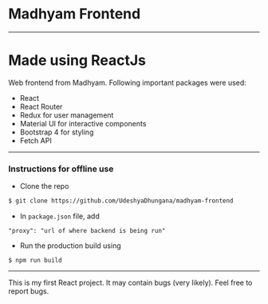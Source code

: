 # Madhyam Frontend
---

# Made using ReactJs
Web frontend from Madhyam. Following important packages were used:

  - React
  - React Router
  - Redux for user management
  - Material UI for interactive components
  - Bootstrap 4 for styling
  - Fetch API
---
### Instructions for offline use
- Clone the repo
```sh
$ git clone https://github.com/UdeshyaDhungana/madhyam-frontend
```
- In `package.json` file, add
```
"proxy": "url of where backend is being run"
```
- Run the production build using
```
$ npm run build
```
---
This is my first React project. It may contain bugs (very likely). Feel free to report bugs.
